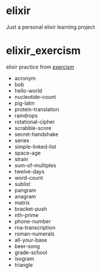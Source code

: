 # elixir
Just a personal elixir learning project

# elixir_exercism
elixir practice from [exercism](http://exercism.io/)

- acronym
- bob
- hello-world
- nucleotide-count
- pig-latin
- protein-translation
- raindrops
- rotational-cipher
- scrabble-score
- secret-handshake
- series
- simple-linked-list
- space-age
- strain
- sum-of-multiples
- twelve-days
- word-count
- sublist
- pangram
- anagram
- matrix
- bracket-push
- nth-prime
- phone-number
- rna-transcription
- roman-numerals
- all-your-base
- beer-song
- grade-school
- isogram
- triangle


